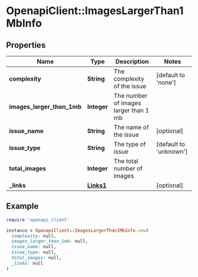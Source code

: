 # OpenapiClient::ImagesLargerThan1MbInfo

## Properties

| Name | Type | Description | Notes |
| ---- | ---- | ----------- | ----- |
| **complexity** | **String** | The complexity of the issue | [default to &#39;none&#39;] |
| **images_larger_than_1mb** | **Integer** | The number of images larger than 1 mb |  |
| **issue_name** | **String** | The name of the issue | [optional] |
| **issue_type** | **String** | The type of issue | [default to &#39;unknown&#39;] |
| **total_images** | **Integer** | The total number of images |  |
| **_links** | [**Links1**](Links1.md) |  | [optional] |

## Example

```ruby
require 'openapi_client'

instance = OpenapiClient::ImagesLargerThan1MbInfo.new(
  complexity: null,
  images_larger_than_1mb: null,
  issue_name: null,
  issue_type: null,
  total_images: null,
  _links: null
)
```

